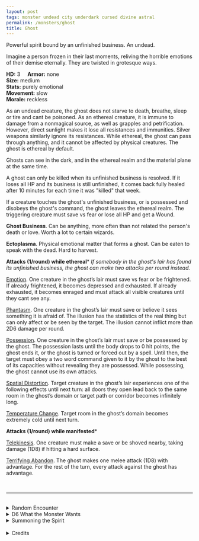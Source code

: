 ```yaml
---
layout: post
tags: monster undead city underdark cursed divine astral
permalink: /monsters/ghost
title: Ghost
---
```


Powerful spirit bound by an unfinished business. An undead.

Imagine a person frozen in their last moments, reliving the horrible emotions of their demise eternally. They are twisted in grotesque ways.

**HD:** 3  &nbsp; &nbsp;  **Armor:** none <br>
**Size:** medium <br>
**Stats:** purely emotional <br>
**Movement:** slow <br>
**Morale:** reckless <br>

As an undead creature, the ghost does not starve to death, breathe, sleep or tire and cant be poisoned. As an ethereal creature, it is immune to damage from a nonmagical source, as well as grapples and petrification. However, direct sunlight makes it lose all resistances and immunities. Silver weapons similarly ignore its resistances. While ethereal, the ghost can pass through anything, and it cannot be affected by physical creatures. The ghost is ethereal by default.

Ghosts can see in the dark, and in the ethereal realm and the material plane at the same time. 

A ghost can only be killed when its unfinished business is resolved. If it loses all HP and its business is still unfinished, it comes back fully healed after 10 minutes for each time it was "killed" that week.

If a creature touches the ghost's unfinished business, or is possessed and disobeys the ghost's command, the ghost leaves the ethereal realm. The triggering creature must save vs fear or lose all HP and get a Wound.

<span class="alchemy">**Ghost Business**. Can be anything, more often than not related the person's death or love. Worth a lot to certain wizards.</span>

<span class="alchemy">**Ectoplasma**. Physical emotional matter that forms a ghost. Can be eaten to speak with the dead. Hard to harvest.</span>

**Attacks (1/round) while ethereal***
*If somebody in the ghost's lair has found its unfinished business, the ghost can make two attacks per round instead.*

<ins>Emotion</ins>. One creature in the ghost’s lair must save vs fear or be frightened. If already frightened, it becomes depressed and exhausted. If already exhausted, it becomes enraged and must attack all visible creatures until they cant see any.

<ins>Phantasm</ins>. One creature in the ghost’s lair must save or believe it sees something it is afraid of. The illusion has the statistics of the real thing but can only affect or be seen by the target. The illusion cannot inflict more than 2D6 damage per round.

<ins>Possession</ins>. One creature in the ghost’s lair must save or be possessed by the ghost. The possession lasts until the body drops to 0 hit points, the ghost ends it, or the ghost is turned or forced out by a spell. Until then, the target must obey a two word command given to it by the ghost to the best of its capacities without revealing they are possessed. While possessing, the ghost cannot use its own attacks.

<ins>Spatial Distortion</ins>. Target creature in the ghost’s lair experiences one of the following effects until next turn: all doors they open lead back to the same room in the ghost’s domain or target path or corridor becomes infinitely long.

<ins>Temperature Change</ins>. Target room in the ghost’s domain becomes extremely cold until next turn.

**Attacks (1/round) while manifested***

<ins>Telekinesis</ins>. One creature must make a save or be shoved nearby, taking damage (1D8) if hitting a hard surface.

<ins>Terrifying Abandon</ins>. The ghost makes one melee attack (1D8) with advantage. For the rest of the turn, every attack against the ghost has advantage.


<br>

---

<br> 

<details markdown="1">
<summary>Random Encounter</summary>

1. **Monster:** 1 ghost & 1D4 [animus](/monsters/animus)
1. **Lair:**  An abandoned house. <br>	&nbsp; OR <br>	**Omen:** The temperature drops several degrees and you get goosebumps.
1. **Spoor:** A creature, numbed by terror.
1. **Tracks:** Soft cries and whispers in the wind.
1. **Trace:** A window cracks.
1. **Trace:** The lights are snuffed.
</details>

<details markdown="1">
<summary>D6 What the Monster Wants</summary>

1. Their body to be found and buried with sacred rites.
1. Revenge on their murderer and their descendants.
1. Their discovery to be properly credited to them.
1. To live a event one last time through possession.
1. For their lover to acknowledge and forgive them.
1. Ruin the person who ruined them.  

</details>

<details markdown="1">
<summary>Summoning the Spirit</summary>

If you know the spell [Occult Consultation](https://saltygoo.github.io/2020/11/13/occult-consultation/), you can alter it in such way for a minimum of 3 Spell Dices:

**Summon Ghost** <br>

You summon one ghost, which uses its pure dread ability on you. It will then attempt to possess one creature it deems a good vessel. if it cant, it will disappear in [dice] rounds.
</details>

<br>

<details markdown="1">
<summary>Credits</summary>
This version of the ghost is greatly inspired by Dael Kingsmill [design](https://www.youtube.com/watch?v=RlHom7zSWD0&ab_channel=MonarchsFactory) — SaltyGoo
</details>
